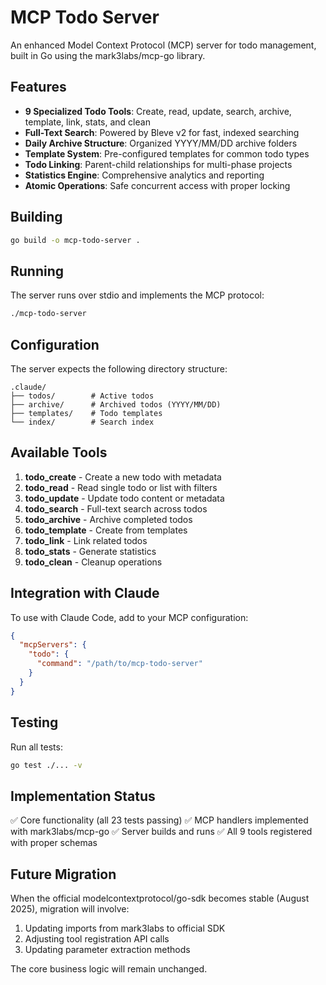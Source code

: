 # MCP Todo Server

An enhanced Model Context Protocol (MCP) server for todo management, built in Go using the mark3labs/mcp-go library.

## Features

- **9 Specialized Todo Tools**: Create, read, update, search, archive, template, link, stats, and clean
- **Full-Text Search**: Powered by Bleve v2 for fast, indexed searching
- **Daily Archive Structure**: Organized YYYY/MM/DD archive folders
- **Template System**: Pre-configured templates for common todo types
- **Todo Linking**: Parent-child relationships for multi-phase projects
- **Statistics Engine**: Comprehensive analytics and reporting
- **Atomic Operations**: Safe concurrent access with proper locking

## Building

```bash
go build -o mcp-todo-server .
```

## Running

The server runs over stdio and implements the MCP protocol:

```bash
./mcp-todo-server
```

## Configuration

The server expects the following directory structure:

```
.claude/
├── todos/        # Active todos
├── archive/      # Archived todos (YYYY/MM/DD)
├── templates/    # Todo templates
└── index/        # Search index
```

## Available Tools

1. **todo_create** - Create a new todo with metadata
2. **todo_read** - Read single todo or list with filters
3. **todo_update** - Update todo content or metadata
4. **todo_search** - Full-text search across todos
5. **todo_archive** - Archive completed todos
6. **todo_template** - Create from templates
7. **todo_link** - Link related todos
8. **todo_stats** - Generate statistics
9. **todo_clean** - Cleanup operations

## Integration with Claude

To use with Claude Code, add to your MCP configuration:

```json
{
  "mcpServers": {
    "todo": {
      "command": "/path/to/mcp-todo-server"
    }
  }
}
```

## Testing

Run all tests:

```bash
go test ./... -v
```

## Implementation Status

✅ Core functionality (all 23 tests passing)
✅ MCP handlers implemented with mark3labs/mcp-go
✅ Server builds and runs
✅ All 9 tools registered with proper schemas

## Future Migration

When the official modelcontextprotocol/go-sdk becomes stable (August 2025), migration will involve:
1. Updating imports from mark3labs to official SDK
2. Adjusting tool registration API calls
3. Updating parameter extraction methods

The core business logic will remain unchanged.